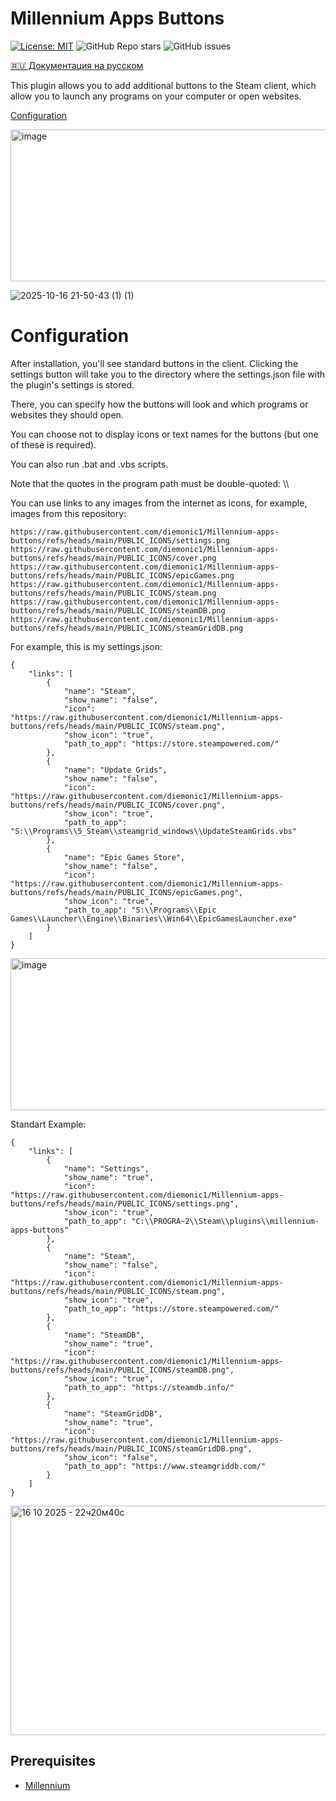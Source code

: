 # Millennium Apps Buttons

[![License: MIT](https://img.shields.io/badge/License-MIT-yellow.svg)](https://opensource.org/licenses/MIT)
![GitHub Repo stars](https://img.shields.io/github/stars/diemonic1/Millennium-apps-buttons)
![GitHub issues](https://img.shields.io/github/issues/diemonic1/Millennium-apps-buttons)

[🇷🇺 Документация на русском](README_ru.md) 

This plugin allows you to add additional buttons to the Steam client, which allow you to launch any programs on your computer or open websites.

[Configuration](#Configuration)

<img width="704" height="243" alt="image" src="https://github.com/user-attachments/assets/16573323-de41-45bb-80d3-37c71ad159b0" />

![2025-10-16 21-50-43 (1) (1)](https://github.com/user-attachments/assets/4ba9a64c-d005-47ff-8bc0-6e88bdc58eb4)

# Configuration

After installation, you'll see standard buttons in the client. Clicking the settings button will take you to the directory where the settings.json file with the plugin's settings is stored.

There, you can specify how the buttons will look and which programs or websites they should open.

You can choose not to display icons or text names for the buttons (but one of these is required).

You can also run .bat and .vbs scripts.

Note that the quotes in the program path must be double-quoted: \\\

You can use links to any images from the internet as icons, for example, images from this repository:
```
https://raw.githubusercontent.com/diemonic1/Millennium-apps-buttons/refs/heads/main/PUBLIC_ICONS/settings.png
https://raw.githubusercontent.com/diemonic1/Millennium-apps-buttons/refs/heads/main/PUBLIC_ICONS/cover.png
https://raw.githubusercontent.com/diemonic1/Millennium-apps-buttons/refs/heads/main/PUBLIC_ICONS/epicGames.png
https://raw.githubusercontent.com/diemonic1/Millennium-apps-buttons/refs/heads/main/PUBLIC_ICONS/steam.png
https://raw.githubusercontent.com/diemonic1/Millennium-apps-buttons/refs/heads/main/PUBLIC_ICONS/steamDB.png
https://raw.githubusercontent.com/diemonic1/Millennium-apps-buttons/refs/heads/main/PUBLIC_ICONS/steamGridDB.png
```

For example, this is my settings.json:
```
{
    "links": [
        {
            "name": "Steam",
            "show_name": "false",
            "icon": "https://raw.githubusercontent.com/diemonic1/Millennium-apps-buttons/refs/heads/main/PUBLIC_ICONS/steam.png",
            "show_icon": "true",
            "path_to_app": "https://store.steampowered.com/"
        },
        {
            "name": "Update Grids",
            "show_name": "false",
            "icon": "https://raw.githubusercontent.com/diemonic1/Millennium-apps-buttons/refs/heads/main/PUBLIC_ICONS/cover.png",
            "show_icon": "true",
            "path_to_app": "S:\\Programs\\5_Steam\\steamgrid_windows\\UpdateSteamGrids.vbs"
        },
        {
            "name": "Epic Games Store",
            "show_name": "false",
            "icon": "https://raw.githubusercontent.com/diemonic1/Millennium-apps-buttons/refs/heads/main/PUBLIC_ICONS/epicGames.png",
            "show_icon": "true",
            "path_to_app": "S:\\Programs\\Epic Games\\Launcher\\Engine\\Binaries\\Win64\\EpicGamesLauncher.exe"
        }
    ]
}
```
<img width="704" height="243" alt="image" src="https://github.com/user-attachments/assets/16573323-de41-45bb-80d3-37c71ad159b0" />

Standart Example:
```
{
    "links": [
        {
            "name": "Settings",
            "show_name": "true",
            "icon": "https://raw.githubusercontent.com/diemonic1/Millennium-apps-buttons/refs/heads/main/PUBLIC_ICONS/settings.png",
            "show_icon": "true",
            "path_to_app": "C:\\PROGRA~2\\Steam\\plugins\\millennium-apps-buttons"
        },
        {
            "name": "Steam",
            "show_name": "false",
            "icon": "https://raw.githubusercontent.com/diemonic1/Millennium-apps-buttons/refs/heads/main/PUBLIC_ICONS/steam.png",
            "show_icon": "true",
            "path_to_app": "https://store.steampowered.com/"
        },
        {
            "name": "SteamDB",
            "show_name": "true",
            "icon": "https://raw.githubusercontent.com/diemonic1/Millennium-apps-buttons/refs/heads/main/PUBLIC_ICONS/steamDB.png",
            "show_icon": "true",
            "path_to_app": "https://steamdb.info/"
        },
        {
            "name": "SteamGridDB",
            "show_name": "true",
            "icon": "https://raw.githubusercontent.com/diemonic1/Millennium-apps-buttons/refs/heads/main/PUBLIC_ICONS/steamGridDB.png",
            "show_icon": "false",
            "path_to_app": "https://www.steamgriddb.com/"
        }
    ]
}
```
<img width="904" height="367" alt="16 10 2025 - 22ч20м40с" src="https://github.com/user-attachments/assets/c28ad11c-d9bc-4c26-b0af-f18633dd7068" />

## Prerequisites
- [Millennium](https://steambrew.app/)

